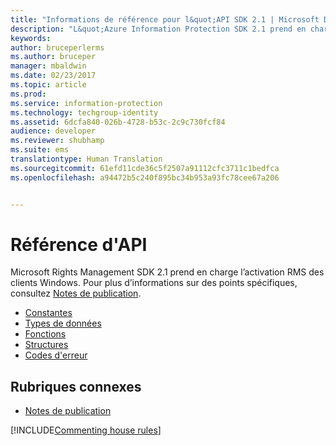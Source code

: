 ```yaml
---
title: "Informations de référence pour l&quot;API SDK 2.1 | Microsoft Docs"
description: "L&quot;Azure Information Protection SDK 2.1 prend en charge l’activation de RMS de clients Windows."
keywords: 
author: bruceperlerms
ms.author: bruceper
manager: mbaldwin
ms.date: 02/23/2017
ms.topic: article
ms.prod: 
ms.service: information-protection
ms.technology: techgroup-identity
ms.assetid: 6dcfa840-026b-4728-b53c-2c9c730fcf84
audience: developer
ms.reviewer: shubhamp
ms.suite: ems
translationtype: Human Translation
ms.sourcegitcommit: 61efd11cde36c5f2507a91112cfc3711c1bedfca
ms.openlocfilehash: a94472b5c240f895bc34b953a93fc78cee67a206


---
```


# <a name="api-reference"></a>Référence d'API

Microsoft Rights Management SDK 2.1 prend en charge l’activation RMS des clients Windows. Pour plus d’informations sur des points spécifiques, consultez [Notes de publication](release-notes-rtm.md).
- [Constantes](https://msdn.microsoft.com/library/hh535291.aspx)
- [Types de données](https://msdn.microsoft.com/library/hh535288.aspx)
- [Fonctions](https://msdn.microsoft.com/library/hh535289.aspx)
- [Structures](https://msdn.microsoft.com/library/hh535294.aspx)
- [Codes d'erreur](https://msdn.microsoft.com/library/hh535248.aspx)



## <a name="related-topics"></a>Rubriques connexes

* [Notes de publication](release-notes-rtm.md)

[!INCLUDE[Commenting house rules](../includes/houserules.md)]


<!--HONumber=Jan17_HO4-->


